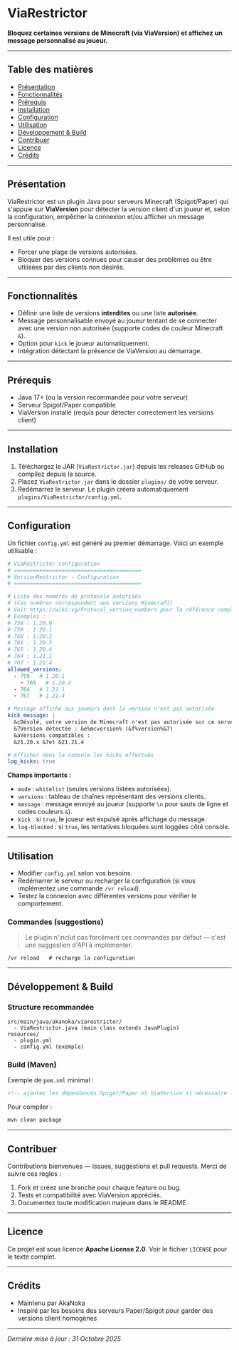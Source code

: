 # ViaRestrictor

**Bloquez certaines versions de Minecraft (via ViaVersion) et affichez un message personnalisé au joueur.**

---

## Table des matières

* [Présentation](#présentation)
* [Fonctionnalités](#fonctionnalités)
* [Prérequis](#prérequis)
* [Installation](#installation)
* [Configuration](#configuration)
* [Utilisation](#utilisation)
* [Développement & Build](#développement--build)
* [Contribuer](#contribuer)
* [Licence](#licence)
* [Crédits](#crédits)

---

## Présentation

ViaRestrictor est un plugin Java pour serveurs Minecraft (Spigot/Paper) qui s'appuie sur **ViaVersion** pour détecter la version client d'un joueur et, selon la configuration, empêcher la connexion et/ou afficher un message personnalisé.

Il est utile pour :

* Forcer une plage de versions autorisées.
* Bloquer des versions connues pour causer des problèmes ou être utilisées par des clients non désirés.

---

## Fonctionnalités

* Définir une liste de versions **interdites** ou une liste **autorisée**.
* Message personnalisable envoyé au joueur tentant de se connecter avec une version non autorisée (supporte codes de couleur Minecraft `&`).
* Option pour `kick` le joueur automatiquement.
* Intégration détectant la présence de ViaVersion au démarrage.

---

## Prérequis

* Java 17+ (ou la version recommandée pour votre serveur)
* Serveur Spigot/Paper compatible
* ViaVersion installé (requis pour détecter correctement les versions client)

---

## Installation

1. Téléchargez le JAR (`ViaRestrictor.jar`) depuis les releases GitHub ou compilez depuis la source.
2. Placez `ViaRestrictor.jar` dans le dossier `plugins/` de votre serveur.
3. Redémarrez le serveur. Le plugin créera automatiquement `plugins/ViaRestrictor/config.yml`.

---

## Configuration

Un fichier `config.yml` est généré au premier démarrage. Voici un exemple utilisable :

```yaml
# ViaRestrictor configuration
# ========================================
# VersionRestrictor - Configuration
# ========================================

# Liste des numéros de protocole autorisés
# (Ces numéros correspondent aux versions Minecraft)
# Voir https://wiki.vg/Protocol_version_numbers pour la référence complète
# Exemples :
# 758 : 1.20.0
# 759 : 1.20.1
# 760 : 1.20.2
# 761 : 1.20.3
# 765 : 1.20.4
# 764 : 1.21.1
# 767 : 1.21.4
allowed_versions:
  - 759   # 1.20.1
    - 765   # 1.20.4
  - 764   # 1.21.1
  - 767   # 1.21.4

# Message affiché aux joueurs dont la version n'est pas autorisée
kick_message: |
  &cDésolé, votre version de Minecraft n'est pas autorisée sur ce serveur.
  &7Version détectée : &e%mcversion% (&f%version%&7)
  &aVersions compatibles :
  &21.20.x &7et &21.21.4

# Afficher dans la console les kicks effectués
log_kicks: true
```

**Champs importants :**

* `mode` : `whitelist` (seules versions listées autorisées).
* `versions` : tableau de chaînes représentant des versions clients.
* `message` : message envoyé au joueur (supporte `\n` pour sauts de ligne et codes couleurs `&`).
* `kick` : si `true`, le joueur est expulsé après affichage du message.
* `log-blocked` : si `true`, les tentatives bloquées sont loggées côté console.

---

## Utilisation

* Modifier `config.yml` selon vos besoins.
* Redémarrer le serveur ou recharger la configuration (si vous implémentez une commande `/vr reload`).
* Testez la connexion avec différentes versions pour vérifier le comportement.

### Commandes (suggestions)

> Le plugin n'inclut pas forcément ces commandes par défaut — c'est une suggestion d'API à implémenter.

```
/vr reload   # recharge la configuration
```

---

## Développement & Build

### Structure recommandée

```
src/main/java/akanoka/viarestrictor/
  - ViaRestrictor.java (main class extends JavaPlugin)
resources/
  - plugin.yml
  - config.yml (exemple)
```

### Build (Maven)

Exemple de `pom.xml` minimal :

```xml
<!-- ajoutez les dépendances Spigot/Paper et ViaVersion si nécessaire -->
```

Pour compiler :

```bash
mvn clean package
```

---

## Contribuer

Contributions bienvenues — issues, suggestions et pull requests. Merci de suivre ces règles :

1. Fork et créez une branche pour chaque feature ou bug.
2. Tests et compatibilité avec ViaVersion appréciés.
3. Documentez toute modification majeure dans le README.

---

## Licence

Ce projet est sous licence **Apache License 2.0**. Voir le fichier `LICENSE` pour le texte complet.

---

## Crédits

* Maintenu par AkaNoka
* Inspiré par les besoins des serveurs Paper/Spigot pour garder des versions client homogènes

---

*Dernière mise à jour : 31 Octobre 2025*
